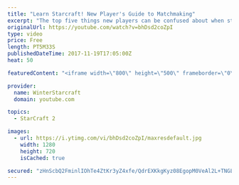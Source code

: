 ```yaml
---
title: "Learn Starcraft! New Player's Guide to Matchmaking"
excerpt: "The top five things new players can be confused about when starting off playing Starcraft 2!"
originalUrl: https://youtube.com/watch?v=bhDsd2coZpI
type: video
price: Free
length: PT5M33S
publishedDateTime: 2017-11-19T17:05:00Z
heat: 50

featuredContent: "<iframe width=\"800\" height=\"500\" frameborder=\"0\" src=\"https://www.youtube.com/embed/bhDsd2coZpI\" allow=\"accelerometer; autoplay; encrypted-media; gyroscope; picture-in-picture\" allowfullscreen></iframe>"

provider:
  name: WinterStarcraft
  domain: youtube.com

topics:
  - StarCraft 2

images:
  - url: https://i.ytimg.com/vi/bhDsd2coZpI/maxresdefault.jpg
    width: 1280
    height: 720
    isCached: true

secured: "zHnScbQ2FminlIOhTe4ZtKr3yZ4xfe/QdrEXKkgKyz08EgopM0VeAl2L+TNGL373IUmWDCPp0MxN5qUMrS/C+lF6x6GqznH0tLyArimSrpJIx6arNwGUtQ6m4GOxPC6BE+3mimgWSvDH47n0aB4e7qr93UuIyP2c34wklFMYSgPFoRARgMniEST+utwQ6vCk/buLQ1I5m2ZtLsmVKVANNoKXVxOxpkjxmo/NYJAyvUOCMO628qDNhaNZtFpYCVd7fDBGJvsk3ptXjQc2BFcYQd9EEle6DQeYFMR3O1iVqp3/vEPxHaUaza4PmUkAw/Y1GaRElPxZA42Q/Cit89B5Cwci3AD2CG0cTr08nz3VE7G01jfakL1kS/gOnItydPixedIKAZmzNukZUGvHPZtKy/236PJGowbsUQToKPLJ1m0=;iIs+2GVRZ35t5oYA31yWiA=="
---
```


